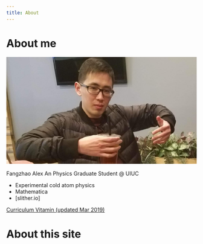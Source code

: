 ```yaml
---
title: About
---
```


# About me

![alex an](/assets/images/itsme.jpg)

Fangzhao Alex An
Physics Graduate Student @ UIUC
* Experimental cold atom physics
* Mathematica
* [slither.io]

[Curriculum Vitamin (updated Mar 2019)](/assets/docs/alexcv.pdf)

# About this site

